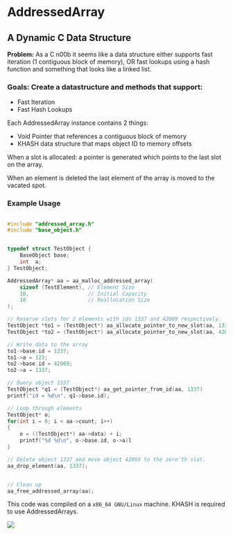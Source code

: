 # AddressedArray

## A Dynamic C Data Structure

__Problem:__ As a C n00b it seems like a data structure either supports fast iteration (1 contiguous block of memory), OR fast lookups using a hash function and something that looks like a linked list.

### Goals: Create a datastructure and methods that support:
 - Fast Iteration
 - Fast Hash Lookups

Each AddressedArray instance contains 2 things:
 - Void Pointer that references a contiguous block of memory
 - KHASH data structure that maps object ID to memory offsets

When a slot is allocated: a pointer is generated which points to the last slot on the array.

When an element is deleted the last element of the array is moved to the vacated spot.


### Example Usage

```c

#include "addressed_array.h"
#include "base_object.h"


typedef struct TestObject {
    BaseObject base;
    int  a;
} TestObject;

AddressedArray* aa = aa_malloc_addressed_array(
    sizeof (TestElement), // Element Size
    10,                   // Initial Capacity
    10                    // Reallocation Size
);

// Reserve slots for 2 elements with ids 1337 and 42069 respectively.
TestObject *to1 = (TestObject*) aa_allocate_pointer_to_new_slot(aa, 1337);
TestObject *to2 = (TestObject*) aa_allocate_pointer_to_new_slot(aa, 42069);

// Write data to the array
to1->base.id = 1337;
to1->a = 123;
to2->base.id = 42069;
to2->a = 1337;

// Query object 1337
TestObject *q1 = (TestObject*) aa_get_pointer_from_id(aa, 1337)
printf("id = %d\n", q1->base.id);

// Loop through elements
TestObject* o;
for(int i = 0; i < aa->count; i++)
{
    o = ((TestObject*) aa->data) + i;
    printf("%d %d\n", o->base.id, o->a)l
}

// Delete object 1337 and move object 42069 to the zero'th slot.
aa_drop_element(aa, 1337);


// Clean up
aa_free_addressed_array(aa);

```

This code was compiled on a `x86_64 GNU/Linux` machine. KHASH is required to use AddressedArrays.


![](https://media.giphy.com/media/QQKhpfeRQqz6M/giphy.gif)
